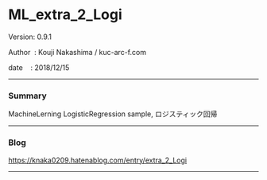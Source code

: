 
# ML_extra_2_Logi

 Version: 0.9.1

 Author  : Kouji Nakashima / kuc-arc-f.com

 date    : 2018/12/15

***
### Summary

MachineLerning LogisticRegression sample,   ロジスティック回帰

***
### Blog

https://knaka0209.hatenablog.com/entry/extra_2_Logi

***

